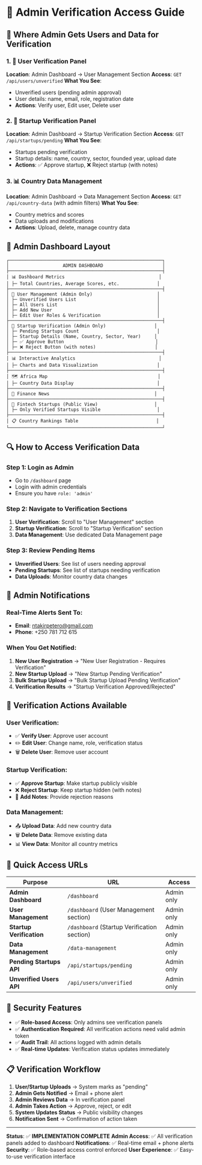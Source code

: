 # 🔐 Admin Verification Access Guide

## 📍 **Where Admin Gets Users and Data for Verification**

### 1. **👥 User Verification Panel** 
**Location**: Admin Dashboard → User Management Section
**Access**: `GET /api/users/unverified`
**What You See**:
- Unverified users (pending admin approval)
- User details: name, email, role, registration date
- **Actions**: Verify user, Edit user, Delete user

### 2. **🚀 Startup Verification Panel** 
**Location**: Admin Dashboard → Startup Verification Section
**Access**: `GET /api/startups/pending`
**What You See**:
- Startups pending verification
- Startup details: name, country, sector, founded year, upload date
- **Actions**: ✅ Approve startup, ❌ Reject startup (with notes)

### 3. **📊 Country Data Management**
**Location**: Admin Dashboard → Data Management Section
**Access**: `GET /api/country-data` (with admin filters)
**What You See**:
- Country metrics and scores
- Data uploads and modifications
- **Actions**: Upload, delete, manage country data

## 🎯 **Admin Dashboard Layout**

```
┌─────────────────────────────────────────────────────────┐
│                    ADMIN DASHBOARD                      │
├─────────────────────────────────────────────────────────┤
│ 📊 Dashboard Metrics                                   │
│ ├─ Total Countries, Average Scores, etc.              │
├─────────────────────────────────────────────────────────┤
│ 👥 User Management (Admin Only)                        │
│ ├─ Unverified Users List                              │
│ ├─ All Users List                                     │
│ ├─ Add New User                                       │
│ ├─ Edit User Roles & Verification                     │
├─────────────────────────────────────────────────────────┤
│ 🚀 Startup Verification (Admin Only)                  │
│ ├─ Pending Startups Count                             │
│ ├─ Startup Details (Name, Country, Sector, Year)     │
│ ├─ ✅ Approve Button                                  │
│ ├─ ❌ Reject Button (with notes)                      │
├─────────────────────────────────────────────────────────┤
│ 📊 Interactive Analytics                               │
│ ├─ Charts and Data Visualization                      │
├─────────────────────────────────────────────────────────┤
│ 🗺️ Africa Map                                         │
│ ├─ Country Data Display                               │
├─────────────────────────────────────────────────────────┤
│ 📰 Finance News                                       │
├─────────────────────────────────────────────────────────┤
│ 🏢 Fintech Startups (Public View)                     │
│ ├─ Only Verified Startups Visible                     │
├─────────────────────────────────────────────────────────┤
│ 📋 Country Rankings Table                             │
└─────────────────────────────────────────────────────────┘
```

## 🔍 **How to Access Verification Data**

### **Step 1: Login as Admin**
- Go to `/dashboard` page
- Login with admin credentials
- Ensure you have `role: 'admin'`

### **Step 2: Navigate to Verification Sections**
1. **User Verification**: Scroll to "User Management" section
2. **Startup Verification**: Scroll to "Startup Verification" section
3. **Data Management**: Use dedicated Data Management page

### **Step 3: Review Pending Items**
- **Unverified Users**: See list of users needing approval
- **Pending Startups**: See list of startups needing verification
- **Data Uploads**: Monitor country data changes

## 📱 **Admin Notifications**

### **Real-Time Alerts Sent To**:
- **Email**: ntakirpetero@gmail.com
- **Phone**: +250 781 712 615

### **When You Get Notified**:
1. **New User Registration** → "New User Registration - Requires Verification"
2. **New Startup Upload** → "New Startup Pending Verification"
3. **Bulk Startup Upload** → "Bulk Startup Upload Pending Verification"
4. **Verification Results** → "Startup Verification Approved/Rejected"

## 🎯 **Verification Actions Available**

### **User Verification**:
- ✅ **Verify User**: Approve user account
- ✏️ **Edit User**: Change name, role, verification status
- 🗑️ **Delete User**: Remove user account

### **Startup Verification**:
- ✅ **Approve Startup**: Make startup publicly visible
- ❌ **Reject Startup**: Keep startup hidden (with notes)
- 📝 **Add Notes**: Provide rejection reasons

### **Data Management**:
- 📤 **Upload Data**: Add new country data
- 🗑️ **Delete Data**: Remove existing data
- 📊 **View Data**: Monitor all country metrics

## 🚀 **Quick Access URLs**

| Purpose | URL | Access |
|---------|-----|--------|
| **Admin Dashboard** | `/dashboard` | Admin only |
| **User Management** | `/dashboard` (User Management section) | Admin only |
| **Startup Verification** | `/dashboard` (Startup Verification section) | Admin only |
| **Data Management** | `/data-management` | Admin only |
| **Pending Startups API** | `/api/startups/pending` | Admin only |
| **Unverified Users API** | `/api/users/unverified` | Admin only |

## 🔐 **Security Features**

- ✅ **Role-based Access**: Only admins see verification panels
- ✅ **Authentication Required**: All verification actions need valid admin token
- ✅ **Audit Trail**: All actions logged with admin details
- ✅ **Real-time Updates**: Verification status updates immediately

## 📋 **Verification Workflow**

1. **User/Startup Uploads** → System marks as "pending"
2. **Admin Gets Notified** → Email + phone alert
3. **Admin Reviews Data** → In verification panel
4. **Admin Takes Action** → Approve, reject, or edit
5. **System Updates Status** → Public visibility changes
6. **Notification Sent** → Confirmation of action taken

---

**Status**: ✅ **IMPLEMENTATION COMPLETE**
**Admin Access**: ✅ All verification panels added to dashboard
**Notifications**: ✅ Real-time email + phone alerts
**Security**: ✅ Role-based access control enforced
**User Experience**: ✅ Easy-to-use verification interface
